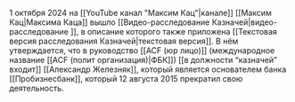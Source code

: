 1 октября 2024 на [[YouTube канал "Максим Кац"|канале]] [[Максим Кац|Максима Каца]] вышло [[Видео-расследование Казначей|видео-расследование ]], в описание которого также приложена [[Текстовая версия расследования Казначей|текстовая версия]]. В нём утверждается, что в руководство [[ACF (юр лицо)]] (международное название [[ACF (полит организация)|ФБК]]) [[в должности “казначей” входит]] [[Александр Железняк]], который является основателем банка [[Пробизнесбанк]], который 12 августа 2015 прекратил свою деятельность.